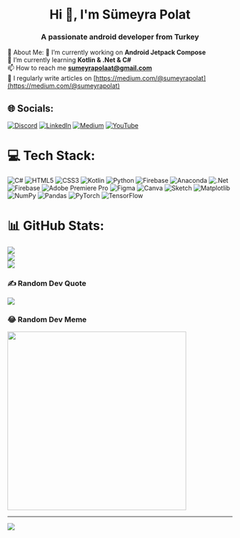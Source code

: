 <h1 align="center">Hi 👋, I'm Sümeyra Polat</h1>
<h3 align="center">A passionate android developer from Turkey</h3>

💫 About Me:
🔭 I’m currently working on **Android Jetpack Compose** <br>🌱 I’m currently learning **Kotlin & .Net & C#** <br>📫 How to reach me **sumeyrapolaat@gmail.com** <br>📝 I regularly write articles on [https://medium.com/@sumeyrapolat](https://medium.com/@sumeyrapolat)<br>


## 🌐 Socials:
[![Discord](https://img.shields.io/badge/Discord-%237289DA.svg?logo=discord&logoColor=white)](https://discord.gg/sumeyrapolat) [![LinkedIn](https://img.shields.io/badge/LinkedIn-%230077B5.svg?logo=linkedin&logoColor=white)](https://linkedin.com/in/sumeyra-polat06) [![Medium](https://img.shields.io/badge/Medium-12100E?logo=medium&logoColor=white)](https://medium.com/@@SumeyraPolat) [![YouTube](https://img.shields.io/badge/YouTube-%23FF0000.svg?logo=YouTube&logoColor=white)](https://youtube.com/@@SumeyraPolat) 

# 💻 Tech Stack:
![C#](https://img.shields.io/badge/c%23-%23239120.svg?style=for-the-badge&logo=csharp&logoColor=white) ![HTML5](https://img.shields.io/badge/html5-%23E34F26.svg?style=for-the-badge&logo=html5&logoColor=white) ![CSS3](https://img.shields.io/badge/css3-%231572B6.svg?style=for-the-badge&logo=css3&logoColor=white) ![Kotlin](https://img.shields.io/badge/kotlin-%237F52FF.svg?style=for-the-badge&logo=kotlin&logoColor=white) ![Python](https://img.shields.io/badge/python-3670A0?style=for-the-badge&logo=python&logoColor=ffdd54) ![Firebase](https://img.shields.io/badge/firebase-%23039BE5.svg?style=for-the-badge&logo=firebase) ![Anaconda](https://img.shields.io/badge/Anaconda-%2344A833.svg?style=for-the-badge&logo=anaconda&logoColor=white) ![.Net](https://img.shields.io/badge/.NET-5C2D91?style=for-the-badge&logo=.net&logoColor=white) ![Firebase](https://img.shields.io/badge/Firebase-039BE5?style=for-the-badge&logo=Firebase&logoColor=white) ![Adobe Premiere Pro](https://img.shields.io/badge/Adobe%20Premiere%20Pro-9999FF.svg?style=for-the-badge&logo=Adobe%20Premiere%20Pro&logoColor=white) ![Figma](https://img.shields.io/badge/figma-%23F24E1E.svg?style=for-the-badge&logo=figma&logoColor=white) ![Canva](https://img.shields.io/badge/Canva-%2300C4CC.svg?style=for-the-badge&logo=Canva&logoColor=white) ![Sketch](https://img.shields.io/badge/Sketch-FFB387?style=for-the-badge&logo=sketch&logoColor=black) ![Matplotlib](https://img.shields.io/badge/Matplotlib-%23ffffff.svg?style=for-the-badge&logo=Matplotlib&logoColor=black) ![NumPy](https://img.shields.io/badge/numpy-%23013243.svg?style=for-the-badge&logo=numpy&logoColor=white) ![Pandas](https://img.shields.io/badge/pandas-%23150458.svg?style=for-the-badge&logo=pandas&logoColor=white) ![PyTorch](https://img.shields.io/badge/PyTorch-%23EE4C2C.svg?style=for-the-badge&logo=PyTorch&logoColor=white) ![TensorFlow](https://img.shields.io/badge/TensorFlow-%23FF6F00.svg?style=for-the-badge&logo=TensorFlow&logoColor=white)
# 📊 GitHub Stats:
![](https://github-readme-stats.vercel.app/api?username=sumeyrapolat&theme=midnight-purple&hide_border=false&include_all_commits=true&count_private=true)<br/>
![](https://github-readme-streak-stats.herokuapp.com/?user=sumeyrapolat&theme=midnight-purple&hide_border=false)<br/>
![](https://github-readme-stats.vercel.app/api/top-langs/?username=sumeyrapolat&theme=midnight-purple&hide_border=false&include_all_commits=true&count_private=true&layout=compact)

### ✍️ Random Dev Quote
![](https://quotes-github-readme.vercel.app/api?type=horizontal&theme=radical)

### 😂 Random Dev Meme
<img src='https://randommeme-five.vercel.app/' style="height: 400px;"/>

---
[![](https://visitcount.itsvg.in/api?id=sumeyrapolat&icon=0&color=5)](https://visitcount.itsvg.in)

<!-- Proudly created with GPRM ( https://gprm.itsvg.in ) -->
